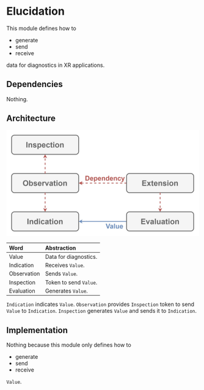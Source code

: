 # Elucidation

This module defines how to

- generate
- send
- receive

data for diagnostics in XR applications.

## Dependencies

Nothing.

## Architecture

![Image not found.](./Resources/Elucidation.jpg "Architecture of Elucidation.")

| Word | Abstraction |
|:-----------|:------------|
| Value | Data for diagnostics. |
| Indication | Receives `Value`. |
| Observation | Sends `Value`. |
| Inspection | Token to send `Value`. |
| Evaluation | Generates `Value`. |

`Indication` indicates `Value`.
`Observation` provides `Inspection` token to send `Value` to `Indication`.
`Inspection` generates `Value` and sends it to `Indication`.

## Implementation

Nothing because this module only defines how to

- generate
- send
- receive

`Value`.
